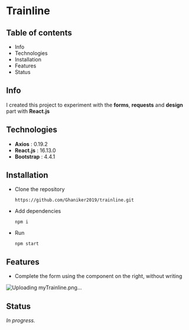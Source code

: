 # Trainline

## Table of contents

- Info
- Technologies
- Installation
- Features
- Status

## Info

I created this project to experiment with the **forms**, **requests** and **design** part with **React.js**

## Technologies

- **Axios** : 0.19.2
- **React.js** : 16.13.0
- **Bootstrap** : 4.4.1

## Installation

- Clone the repository

  `https://github.com/Ghaniker2019/trainline.git`

- Add dependencies

  `npm i`

- Run

  `npm start`

## Features

- Complete the form using the component on the right, without writing

![Uploading myTrainline.png…]()

## Status

_In progress._
